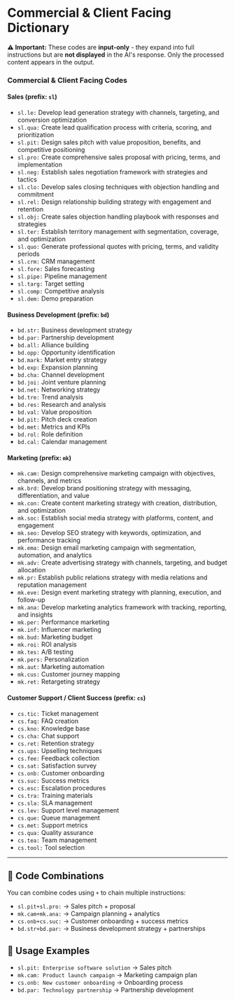 # Commercial & Client Facing Dictionary

**⚠️ Important:** These codes are **input-only** - they expand into full instructions but are **not displayed** in the AI's response. Only the processed content appears in the output.

### Commercial & Client Facing Codes

#### Sales (prefix: `sl`)

* `sl.le:` Develop lead generation strategy with channels, targeting, and conversion optimization
* `sl.qua:` Create lead qualification process with criteria, scoring, and prioritization
* `sl.pit:` Design sales pitch with value proposition, benefits, and competitive positioning
* `sl.pro:` Create comprehensive sales proposal with pricing, terms, and implementation
* `sl.neg:` Establish sales negotiation framework with strategies and tactics
* `sl.clo:` Develop sales closing techniques with objection handling and commitment
* `sl.rel:` Design relationship building strategy with engagement and retention
* `sl.obj:` Create sales objection handling playbook with responses and strategies
* `sl.ter:` Establish territory management with segmentation, coverage, and optimization
* `sl.quo:` Generate professional quotes with pricing, terms, and validity periods
* `sl.crm:` CRM management
* `sl.fore:` Sales forecasting
* `sl.pipe:` Pipeline management
* `sl.targ:` Target setting
* `sl.comp:` Competitive analysis
* `sl.dem:` Demo preparation

#### Business Development (prefix: `bd`)

* `bd.str:` Business development strategy
* `bd.par:` Partnership development
* `bd.all:` Alliance building
* `bd.opp:` Opportunity identification
* `bd.mark:` Market entry strategy
* `bd.exp:` Expansion planning
* `bd.cha:` Channel development
* `bd.joi:` Joint venture planning
* `bd.net:` Networking strategy
* `bd.tre:` Trend analysis
* `bd.res:` Research and analysis
* `bd.val:` Value proposition
* `bd.pit:` Pitch deck creation
* `bd.met:` Metrics and KPIs
* `bd.rol:` Role definition
* `bd.cal:` Calendar management

#### Marketing (prefix: `mk`)

* `mk.cam:` Design comprehensive marketing campaign with objectives, channels, and metrics
* `mk.brd:` Develop brand positioning strategy with messaging, differentiation, and value
* `mk.con:` Create content marketing strategy with creation, distribution, and optimization
* `mk.soc:` Establish social media strategy with platforms, content, and engagement
* `mk.seo:` Develop SEO strategy with keywords, optimization, and performance tracking
* `mk.ema:` Design email marketing campaign with segmentation, automation, and analytics
* `mk.adv:` Create advertising strategy with channels, targeting, and budget allocation
* `mk.pr:` Establish public relations strategy with media relations and reputation management
* `mk.eve:` Design event marketing strategy with planning, execution, and follow-up
* `mk.ana:` Develop marketing analytics framework with tracking, reporting, and insights
* `mk.per:` Performance marketing
* `mk.inf:` Influencer marketing
* `mk.bud:` Marketing budget
* `mk.roi:` ROI analysis
* `mk.tes:` A/B testing
* `mk.pers:` Personalization
* `mk.aut:` Marketing automation
* `mk.cus:` Customer journey mapping
* `mk.ret:` Retargeting strategy

#### Customer Support / Client Success (prefix: `cs`)

* `cs.tic:` Ticket management
* `cs.faq:` FAQ creation
* `cs.kno:` Knowledge base
* `cs.cha:` Chat support
* `cs.ret:` Retention strategy
* `cs.ups:` Upselling techniques
* `cs.fee:` Feedback collection
* `cs.sat:` Satisfaction survey
* `cs.onb:` Customer onboarding
* `cs.suc:` Success metrics
* `cs.esc:` Escalation procedures
* `cs.tra:` Training materials
* `cs.sla:` SLA management
* `cs.lev:` Support level management
* `cs.que:` Queue management
* `cs.met:` Support metrics
* `cs.qua:` Quality assurance
* `cs.tea:` Team management
* `cs.tool:` Tool selection

---

## 🔗 **Code Combinations**

You can combine codes using `+` to chain multiple instructions:

* `sl.pit+sl.pro:` → Sales pitch + proposal
* `mk.cam+mk.ana:` → Campaign planning + analytics
* `cs.onb+cs.suc:` → Customer onboarding + success metrics
* `bd.str+bd.par:` → Business development strategy + partnerships

## 📝 **Usage Examples**

* `sl.pit: Enterprise software solution` → Sales pitch
* `mk.cam: Product launch campaign` → Marketing campaign plan
* `cs.onb: New customer onboarding` → Onboarding process
* `bd.par: Technology partnership` → Partnership development
